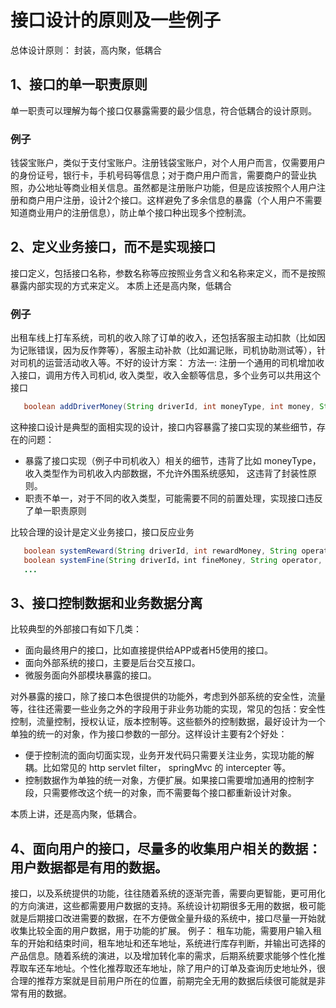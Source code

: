 # 接口设计的原则及一些例子
总体设计原则： 封装，高内聚，低耦合

## 1、接口的单一职责原则
单一职责可以理解为每个接口仅暴露需要的最少信息，符合低耦合的设计原则。
### 例子
钱袋宝账户，类似于支付宝账户。注册钱袋宝账户，对个人用户而言，仅需要用户的身份证号，银行卡，手机号码等信息；对于商户用户而言，需要商户的营业执照，办公地址等商业相关信息。虽然都是注册账户功能，但是应该按照个人用户注册和商户用户注册，设计2个接口。这样避免了多余信息的暴露（个人用户不需要知道商业用户的注册信息），防止单个接口种出现多个控制流。

## 2、定义业务接口，而不是实现接口
接口定义，包括接口名称，参数名称等应按照业务含义和名称来定义，而不是按照暴露内部实现的方式来定义。
本质上还是高内聚，低耦合
### 例子
出租车线上打车系统，司机的收入除了订单的收入，还包括客服主动扣款（比如因为记账错误，因为反作弊等），客服主动补款（比如漏记账，司机协助测试等），针对司机的运营活动收入等。不好的设计方案：
方法一: 注册一个通用的司机增加收入接口，调用方传入司机id, 收入类型，收入金额等信息，多个业务可以共用这个接口
```java
   boolean addDriverMoney(String driverId, int moneyType, int money, String operator, Date opeTime, ...);
```   
这种接口设计是典型的面相实现的设计，接口内容暴露了接口实现的某些细节，存在的问题：
* 暴露了接口实现（例子中司机收入）相关的细节，违背了比如 moneyType， 收入类型作为司机收入内部数据，不允许外围系统感知， 这违背了封装性原则。
* 职责不单一，对于不同的收入类型，可能需要不同的前置处理，实现接口违反了单一职责原则

比较合理的设计是定义业务接口，接口反应业务
```java
   boolean systemReward(String driverId, int rewardMoney, String operator, Date opeTime, ...);  //系统补款功能
   boolean systemFine(String driverId，int fineMoney, String operator, Date opeTime, ...);  //系统罚款功能
   ...
```
## 3、接口控制数据和业务数据分离
比较典型的外部接口有如下几类：
+ 面向最终用户的接口，比如直接提供给APP或者H5使用的接口。
+ 面向外部系统的接口，主要是后台交互接口。
+ 微服务面向外部模块暴露的接口。

对外暴露的接口，除了接口本色很提供的功能外，考虑到外部系统的安全性，流量等，往往还需要一些业务之外的字段用于非业务功能的实现，常见的包括：安全性控制，流量控制，授权认证，版本控制等。这些额外的控制数据，最好设计为一个单独的统一的对象，作为接口参数的一部分。这样设计主要有2个好处：
- 便于控制流的面向切面实现，业务开发代码只需要关注业务，实现功能的解耦。比如常见的 http servlet filter， springMvc 的 intercepter 等。
- 控制数据作为单独的统一对象，方便扩展。如果接口需要增加通用的控制字段，只需要修改这个统一的对象，而不需要每个接口都重新设计对象。

本质上讲，还是高内聚，低耦合。

## 4、面向用户的接口，尽量多的收集用户相关的数据：用户数据都是有用的数据。
接口，以及系统提供的功能，往往随着系统的逐渐完善，需要向更智能，更可用化的方向演进，这些都需要用户数据的支持。系统设计初期很多无用的数据，极可能就是后期接口改进需要的数据，在不方便做全量升级的系统中，接口尽量一开始就收集比较全面的用户数据，用于功能的扩展。
例子：
租车功能，需要用户输入租车的开始和结束时间，租车地址和还车地址，系统进行库存判断，并输出可选择的产品信息。随着系统的演进，以及增加转化率的需求，后期系统要求能够个性化推荐取车还车地址。个性化推荐取还车地址，除了用户的订单及查询历史地址外，很合理的推荐方案就是目前用户所在的位置，前期完全无用的数据后续很可能就是非常有用的数据。
